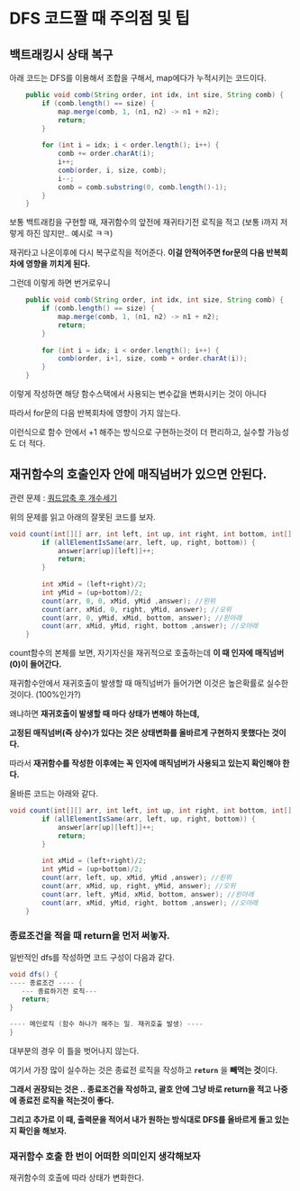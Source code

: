 # DFS 코드짤 때 주의점 및 팁

## 백트래킹시 상태 복구

아래 코드는 DFS를 이용해서 조합을 구해서, map에다가 누적시키는 코드이다.

```java
    public void comb(String order, int idx, int size, String comb) {
        if (comb.length() == size) {
            map.merge(comb, 1, (n1, n2) -> n1 + n2);
            return;
        }
        
        for (int i = idx; i < order.length(); i++) {
            comb += order.charAt(i);
            i++;
            comb(order, i, size, comb);
            i--;
            comb = comb.substring(0, comb.length()-1);
        }
    }
```

보통 백트래킹을 구현할 때, 재귀함수의 앞전에 재귀타기전 로직을 적고 (보통 i까지 저렇게 하진 않지만.. 예시로 ㅋㅋ)

재귀타고 나온이후에 다시 복구로직을 적어준다. **이걸 안적어주면 for문의 다음 반복회차에 영향을 끼치게 된다.**

그런데 이렇게 하면 번거로우니


```java
    public void comb(String order, int idx, int size, String comb) {
        if (comb.length() == size) {
            map.merge(comb, 1, (n1, n2) -> n1 + n2);
            return;
        }
        
        for (int i = idx; i < order.length(); i++) {
            comb(order, i+1, size, comb + order.charAt(i));
        }
    }
```

이렇게 작성하면 해당 함수스택에서 사용되는 변수값을 변화시키는 것이 아니다

따라서 for문의 다음 반복회차에 영향이 가지 않는다.

이런식으로 함수 안에서 +1 해주는 방식으로 구현하는것이 더 편리하고, 실수할 가능성도 더 적다.

## 재귀함수의 호출인자 안에 매직넘버가 있으면 안된다.

관련 문제 : [쿼드압축 후 개수세기](https://school.programmers.co.kr/learn/courses/30/lessons/68936)

위의 문제를 읽고 아래의 잘못된 코드를 보자.

```java
void count(int[][] arr, int left, int up, int right, int bottom, int[] answer) {
        if (allElementIsSame(arr, left, up, right, bottom)) {
            answer[arr[up][left]]++;
            return;
        }
        
        int xMid = (left+right)/2;
        int yMid = (up+bottom)/2;
        count(arr, 0, 0, xMid, yMid ,answer); //왼위
        count(arr, xMid, 0, right, yMid, answer); //오위
        count(arr, 0, yMid, xMid, bottom, answer); //왼아래
        count(arr, xMid, yMid, right, bottom ,answer); //오아래
    }
```

count함수의 본체를 보면, 자기자신을 재귀적으로 호출하는데 **이 때 인자에 매직넘버(0)이 들어간다.**

재귀함수안에서 재귀호출이 발생할 때 매직넘버가 들어가면 이것은 높은확률로 실수한 것이다. (100%인가?)

왜냐하면 **재귀호출이 발생할 때 마다 상태가 변해야 하는데,**

**고정된 매직넘버(즉 상수)가 있다는 것은 상태변화를 올바르게 구현하지 못했다는 것이다.**

따라서 **재귀함수를 작성한 이후에는 꼭 인자에 매직넘버가 사용되고 있는지 확인해야 한다.**

올바른 코드는 아래와 같다.

```java
void count(int[][] arr, int left, int up, int right, int bottom, int[] answer) {
        if (allElementIsSame(arr, left, up, right, bottom)) {
            answer[arr[up][left]]++;
            return;
        }
        
        int xMid = (left+right)/2;
        int yMid = (up+bottom)/2;
        count(arr, left, up, xMid, yMid ,answer); //왼위
        count(arr, xMid, up, right, yMid, answer); //오위
        count(arr, left, yMid, xMid, bottom, answer); //왼아래
        count(arr, xMid, yMid, right, bottom ,answer); //오아래
    }
```





### 종료조건을 적을 때 return을 먼저 써놓자.

일반적인 dfs를 작성하면 코드 구성이 다음과 같다.

```java
void dfs() {
---- 종료조건 ---- {
   --- 종료하기전 로직---
   return;
}

---- 메인로직 (함수 하나가 해주는 일. 재귀호출 발생) ---- 
}
```

대부분의 경우 이 틀을 벗어나지 않는다. 

여기서 가장 많이 실수하는 것은 종료전 로직을 작성하고 **`return`** 을 **빼먹는 것**이다.

**그래서 권장되는 것은 .. 종료조건을 작성하고, 괄호 안에 그냥 바로 return을 적고 나중에 종료전 로직을 적는것이 좋다.**

**그리고 추가로 이 때, 출력문을 적어서 내가 원하는 방식대로 DFS를 올바르게 돌고 있는지 확인을 해보자.**


### 재귀함수 호출 한 번이 어떠한 의미인지 생각해보자

재귀함수의 호출에 따라 상태가 변화한다.

